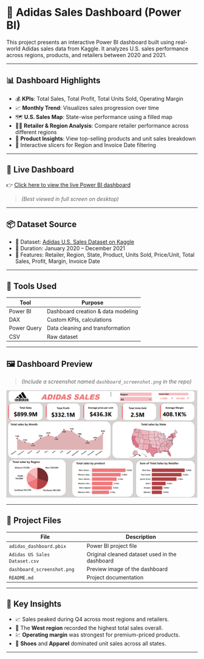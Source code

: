 # 👟 Adidas Sales Dashboard (Power BI)

This project presents an interactive Power BI dashboard built using real-world Adidas sales data from Kaggle. It analyzes U.S. sales performance across regions, products, and retailers between 2020 and 2021.

---

## 📊 Dashboard Highlights

- 💰 **KPIs**: Total Sales, Total Profit, Total Units Sold, Operating Margin
- 📈 **Monthly Trend**: Visualizes sales progression over time
- 🗺️ **U.S. Sales Map**: State-wise performance using a filled map
- 🧍‍♂️ **Retailer & Region Analysis**: Compare retailer performance across different regions
- 🧾 **Product Insights**: View top-selling products and unit sales breakdown
- 🔄 Interactive slicers for Region and Invoice Date filtering

---

## 🔗 Live Dashboard

👉 [Click here to view the live Power BI dashboard](https://app.powerbi.com/reportEmbed?reportId=abb3ac80-0cad-4b6a-a878-9988c289c943&autoAuth=true&ctid=6e804f24-0209-4dcd-ac89-97525eddbd30)

> *(Best viewed in full screen on desktop)*

---

## 📦 Dataset Source

- 📁 Dataset: [Adidas U.S. Sales Dataset on Kaggle](https://www.kaggle.com/datasets/heemalichaudhari/adidas-sales-dataset)
- 📅 Duration: January 2020 – December 2021
- 📌 Features: Retailer, Region, State, Product, Units Sold, Price/Unit, Total Sales, Profit, Margin, Invoice Date

---

## 🧰 Tools Used

| Tool        | Purpose                            |
|-------------|-------------------------------------|
| Power BI    | Dashboard creation & data modeling |
| DAX         | Custom KPIs, calculations          |
| Power Query | Data cleaning and transformation   |
| CSV         | Raw dataset                        |

---

## 🖼️ Dashboard Preview

> *(Include a screenshot named `dashboard_screenshot.png` in the repo)*

![Dashboard Preview](dashboard_screenshot1.png)

---

## 📁 Project Files

| File                        | Description                                  |
|-----------------------------|----------------------------------------------|
| `adidas_dashboard.pbix`     | Power BI project file                        |
| `Adidas US Sales Dataset.csv` | Original cleaned dataset used in the dashboard |
| `dashboard_screenshot.png`  | Preview image of the dashboard               |
| `README.md`                 | Project documentation                        |

---

## 🧠 Key Insights

- 📈 Sales peaked during Q4 across most regions and retailers.
- 🏬 The **West region** recorded the highest total sales overall.
- 💹 **Operating margin** was strongest for premium-priced products.
- 🧾 **Shoes** and **Apparel** dominated unit sales across all states.

---


